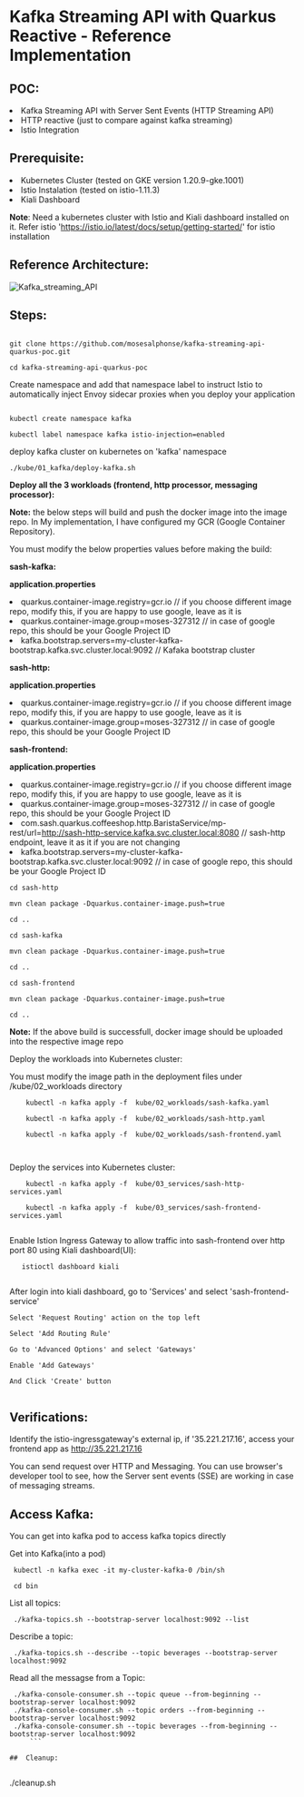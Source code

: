 
# Kafka Streaming API with Quarkus Reactive - Reference Implementation

## POC:

<li>
Kafka Streaming API with Server Sent Events (HTTP Streaming API)
  <li>
HTTP reactive (just to compare against kafka streaming)
    <li>
Istio Integration

## Prerequisite:

 <li>
Kubernetes Cluster (tested on GKE version 1.20.9-gke.1001)
   <li>
Istio Instalation (tested on istio-1.11.3)
     <li>
Kiali Dashboard

**Note**: Need a kubernetes cluster with Istio and Kiali dashboard installed on it. Refer istio 'https://istio.io/latest/docs/setup/getting-started/' for istio installation

##  Reference Architecture:

![Kafka_streaming_API](https://user-images.githubusercontent.com/16347988/135710896-83cffdcd-149e-49dc-b612-0be3822af141.JPG)


##  Steps:

```
    
git clone https://github.com/mosesalphonse/kafka-streaming-api-quarkus-poc.git

cd kafka-streaming-api-quarkus-poc

```
Create namespace and add that namespace label to instruct Istio to automatically inject Envoy sidecar proxies when you deploy your application
       
```
  
kubectl create namespace kafka

kubectl label namespace kafka istio-injection=enabled

```
deploy kafka cluster on kubernetes on 'kafka' namespace
       
``` 
./kube/01_kafka/deploy-kafka.sh

```
**Deploy all the 3 workloads (frontend, http processor, messaging processor):**
       
**Note:** the below steps will build and push the docker image into the image repo. In My implementation, I have configured my GCR (Google Container Repository).
     
You must modify the below properties values before making the build:

 **sash-kafka:**
 
**application.properties**
 <li>
quarkus.container-image.registry=gcr.io // if you choose different image repo, modify this, if you are happy to use google, leave as it is
   <li>
quarkus.container-image.group=moses-327312 // in case of google repo, this should be your Google Project ID
     <li>
kafka.bootstrap.servers=my-cluster-kafka-bootstrap.kafka.svc.cluster.local:9092 // Kafaka bootstrap cluster

**sash-http:**

**application.properties**
<li>
quarkus.container-image.registry=gcr.io  // if you choose different image repo, modify this, if you are happy to use google, leave as it is
         <li>
quarkus.container-image.group=moses-327312 // in case of google repo, this should be your Google Project ID

**sash-frontend:**

**application.properties**
           <li>
quarkus.container-image.registry=gcr.io // if you choose different image repo, modify this, if you are happy to use google, leave as it is
             <li>
quarkus.container-image.group=moses-327312 // in case of google repo, this should be your Google Project ID
               <li>
com.sash.quarkus.coffeeshop.http.BaristaService/mp-rest/url=http://sash-http-service.kafka.svc.cluster.local:8080 // sash-http endpoint, leave it as it if you are not changing
                 <li>
kafka.bootstrap.servers=my-cluster-kafka-bootstrap.kafka.svc.cluster.local:9092  // in case of google repo, this should be your Google Project ID
                   
       
```
cd sash-http

mvn clean package -Dquarkus.container-image.push=true

cd .. 
 
cd sash-kafka

mvn clean package -Dquarkus.container-image.push=true

cd .. 

cd sash-frontend

mvn clean package -Dquarkus.container-image.push=true

cd .. 
```

**Note:** If the above build is successfull, docker image should be uploaded into the respective image repo
  
                   
 Deploy the workloads into Kubernetes cluster:
                   
 You must modify the image path in the deployment files under /kube/02_workloads directory
 
 ```
     kubectl -n kafka apply -f  kube/02_workloads/sash-kafka.yaml
     
     kubectl -n kafka apply -f  kube/02_workloads/sash-http.yaml
                   
     kubectl -n kafka apply -f  kube/02_workloads/sash-frontend.yaml
                   
                  
 ```
                  
  Deploy the services into Kubernetes cluster:
                   
 
 ```
     kubectl -n kafka apply -f  kube/03_services/sash-http-services.yaml
     
     kubectl -n kafka apply -f  kube/03_services/sash-frontend-services.yaml
                                     
 ```
                  
  Enable Istion Ingress Gateway to allow traffic into sash-frontend over http port 80 using Kiali dashboard(UI):
                   
 
 ```
    istioctl dashboard kiali
                                               
 ```
      
 After login into kiali dashboard, go to 'Services' and select 'sash-frontend-service'
 
  ```
  Select 'Request Routing' action on the top left
                   
  Select 'Add Routing Rule' 
                   
  Go to 'Advanced Options' and select 'Gateways'
                   
  Enable 'Add Gateways'
                   
  And Click 'Create' button
                   
   ```

 ##  Verifications:
                   
  Identify the istio-ingressgateway's external ip, if '35.221.217.16', access your frontend app as http://35.221.217.16
      
  You can send request over HTTP and Messaging. You can use browser's developer tool to see, how the Server sent events (SSE) are working in case of messaging streams. 
  
   ##  Access Kafka:
   
   You can get into kafka pod to access kafka topics directly
   
   Get into Kafka(into a pod)
   
   ```
    kubectl -n kafka exec -it my-cluster-kafka-0 /bin/sh

    cd bin
   ``` 
   
 List all topics:
 
   ```
    ./kafka-topics.sh --bootstrap-server localhost:9092 --list
   ```   
   Describe a topic:
   
   ```
    ./kafka-topics.sh --describe --topic beverages --bootstrap-server localhost:9092
   ``` 
   Read all the messagse from a Topic:
   
   ```
    ./kafka-console-consumer.sh --topic queue --from-beginning --bootstrap-server localhost:9092
    ./kafka-console-consumer.sh --topic orders --from-beginning --bootstrap-server localhost:9092
    ./kafka-console-consumer.sh --topic beverages --from-beginning --bootstrap-server localhost:9092
        ```    
 
 ##  Cleanup:       
                   
 ```
   ./cleanup.sh
   
 ```
